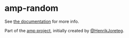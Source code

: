 # amp-random

See [the documentation](http://amp.ampersandjs.com#amp-random) for more info.

Part of the [amp project](http://amp.ampersandjs.com#amp-random), initially created by [@HenrikJoreteg](http://twitter.com/henrikjoreteg).